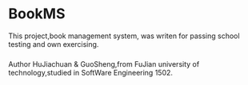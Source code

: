 # BookMS
This project,book management system, was writen for passing school testing and own exercising.
###
  Author HuJiachuan & GuoSheng,from FuJian university of technology,studied in SoftWare Engineering 1502.
###

